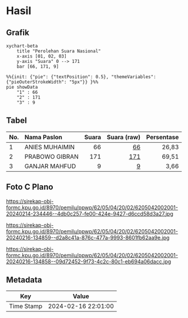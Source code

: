 # Hasil

## Grafik

```mermaid
xychart-beta
    title "Perolehan Suara Nasional"
    x-axis [01, 02, 03]
    y-axis "Suara" 0 --> 171
    bar [66, 171, 9]
```

```mermaid
%%{init: {"pie": {"textPosition": 0.5}, "themeVariables": {"pieOuterStrokeWidth": "5px"}} }%%
pie showData
    "1" : 66
    "2" : 171
    "3" : 9
```

## Tabel

| No. | Nama Paslon    | Suara | Suara (raw) | Persentase |
|:--- |:-------------- | -----:| -----------:| ----------:|
| 1   | ANIES MUHAIMIN | 66    | [66][p-1]   | 26,83      |
| 2   | PRABOWO GIBRAN | 171   | [171][p-2]  | 69,51      |
| 3   | GANJAR MAHFUD  | 9     | [9][p-3]    | 3,66       |


[p-1]: https://github.com/gigit-pemilu/pemilu-2024/blob/main/pilpres/hitung-suara/sub/62-kalimantan-tengah/sub/05-barito-utara/sub/04-teweh-timur/sub/2002-sampirang-ii/sub/001-tps/sub/paslon-1.txt
[p-2]: https://github.com/gigit-pemilu/pemilu-2024/blob/main/pilpres/hitung-suara/sub/62-kalimantan-tengah/sub/05-barito-utara/sub/04-teweh-timur/sub/2002-sampirang-ii/sub/001-tps/sub/paslon-2.txt
[p-3]: https://github.com/gigit-pemilu/pemilu-2024/blob/main/pilpres/hitung-suara/sub/62-kalimantan-tengah/sub/05-barito-utara/sub/04-teweh-timur/sub/2002-sampirang-ii/sub/001-tps/sub/paslon-3.txt

## Foto C Plano

https://sirekap-obj-formc.kpu.go.id/8970/pemilu/ppwp/62/05/04/20/02/6205042002001-20240214-234446--4db0c257-fe00-424e-9427-d6ccd58d3a27.jpg

https://sirekap-obj-formc.kpu.go.id/8970/pemilu/ppwp/62/05/04/20/02/6205042002001-20240216-134859--d2a8c41a-876c-477a-9993-8601fb62aa9e.jpg

https://sirekap-obj-formc.kpu.go.id/8970/pemilu/ppwp/62/05/04/20/02/6205042002001-20240216-134858--09d72452-9f73-4c2c-80c1-eb694a06dacc.jpg


## Metadata

| Key        | Value               |
| ---------- | ------------------- |
| Time Stamp | 2024-02-16 22:01:00 |




